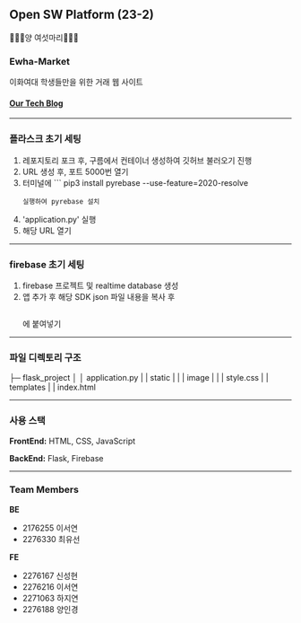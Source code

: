## Open SW Platform (23-2) 
🐑🐑🐑양 여섯마리🐑🐑🐑

### Ewha-Market

이화여대 학생들만을 위한 거래 웹 사이트

#### [Our Tech Blog](https://sudden-suede-4ad.notion.site/Ewha-Market-cc137c52d11e4f068e7fc7c451419745?pvs=4)
-----

### 플라스크 초기 세팅 
1. 레포지토리 포크 후, 구름에서 컨테이너 생성하여 깃허브 불러오기 진행
2. URL 생성 후, 포트 5000번 열기
3. 터미널에 ```
   pip3 install pyrebase --use-feature=2020-resolve
   ```
   실행하여 pyrebase 설치 
5. 'application.py' 실행
6. 해당 URL 열기
   
----
### firebase 초기 세팅
1. firebase 프로젝트 및 realtime database 생성
2. 앱  추가 후 해당 SDK json 파일 내용을 복사 후
   ``` Authentication/firebase_auth.json
   ```
   에 붙여넣기
   
----

### 파일 디렉토리 구조 
├─ flask_project
│   │ application.py
|   | static
|   |   | image
|   |   | style.css
|   | templates
|       | index.html

----

### 사용 스택

**FrontEnd:** HTML, CSS, JavaScript

**BackEnd:** Flask, Firebase 

---
### Team Members
**BE**

* 2176255 이서연
* 2276330 최유선
  
**FE**

* 2276167 신성현
* 2276216 이서연
* 2271063 하지연
* 2276188 양인경
